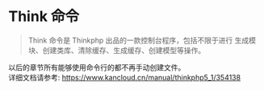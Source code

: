 # Think 命令
>Think 命令是 Thinkphp 出品的一款控制台程序，包括不限于进行 生成模块、创建类库、清除缓存、生成缓存、创建模型等操作。

以后的章节所有能够使用命令行的都不再手动创建文件。  
详细文档请参考: https://www.kancloud.cn/manual/thinkphp5_1/354138
